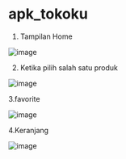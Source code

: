 # apk_tokoku

1. Tampilan Home

![image](https://github.com/user-attachments/assets/29c2a547-c3a6-43a2-a2a7-4f2d74e80d6c)

2. Ketika pilih salah satu produk

![image](https://github.com/user-attachments/assets/9fca63c7-a442-4f28-bfa5-eaad94e3aa68)

3.favorite

![image](https://github.com/user-attachments/assets/28734b96-b65c-4b5e-9879-26b826d98983)

4.Keranjang

![image](https://github.com/user-attachments/assets/76229917-4da4-457f-8a4c-681d5ae7c852)
